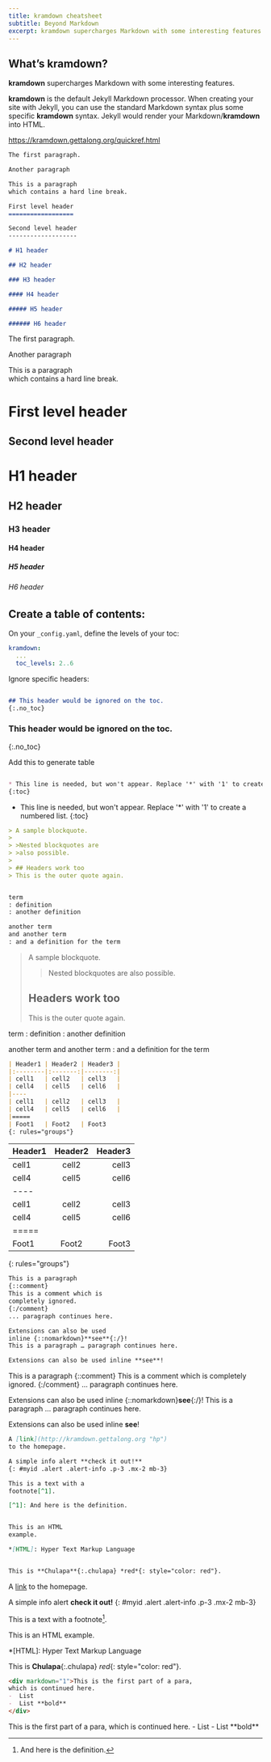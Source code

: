 ```yaml
---
title: kramdown cheatsheet
subtitle: Beyond Markdown
excerpt: kramdown supercharges Markdown with some interesting features.
---
```


## What’s kramdown?

**kramdown** supercharges Markdown with some interesting features.

**kramdown** is the default Jekyll Markdown processor. When creating your site with Jekyll, you can use the standard Markdown syntax plus some specific **kramdown** syntax. Jekyll would render your Markdown/**kramdown** into HTML.

<https://kramdown.gettalong.org/quickref.html>

```markdown
The first paragraph.

Another paragraph

This is a paragraph  
which contains a hard line break.

First level header
==================

Second level header
-------------------

# H1 header

## H2 header

### H3 header

#### H4 header

##### H5 header

###### H6 header

```

The first paragraph.

Another paragraph

This is a paragraph  
which contains a hard line break.

First level header
==================

Second level header
-------------------

# H1 header

## H2 header

### H3 header

#### H4 header

##### H5 header

###### H6 header


## Create a table of contents:

On your `_config.yaml`, define the levels of your toc:

```yaml
kramdown:
  ...
  toc_levels: 2..6

```

Ignore specific headers:

```markdown

## This header would be ignored on the toc.
{:.no_toc}

```

### This header would be ignored on the toc.
{:.no_toc}

Add this to generate table

```markdown

* This line is needed, but won't appear. Replace '*' with '1' to create a numbered list.
{:toc}


```

* This line is needed, but won't appear. Replace '*' with '1' to create a numbered list.
{:toc}


```markdown
> A sample blockquote.
>
> >Nested blockquotes are
> >also possible.
>
> ## Headers work too
> This is the outer quote again.


term
: definition
: another definition

another term
and another term
: and a definition for the term
```
> A sample blockquote.
>
> >Nested blockquotes are
> >also possible.
>
> ## Headers work too
> This is the outer quote again.


term
: definition
: another definition

another term
and another term
: and a definition for the term


```markdown
| Header1 | Header2 | Header3 |
|:--------|:-------:|--------:|
| cell1   | cell2   | cell3   |
| cell4   | cell5   | cell6   |
|----
| cell1   | cell2   | cell3   |
| cell4   | cell5   | cell6   |
|=====
| Foot1   | Foot2   | Foot3
{: rules="groups"}

```

| Header1 | Header2 | Header3 |
|:--------|:-------:|--------:|
| cell1   | cell2   | cell3   |
| cell4   | cell5   | cell6   |
|----
| cell1   | cell2   | cell3   |
| cell4   | cell5   | cell6   |
|=====
| Foot1   | Foot2   | Foot3
{: rules="groups"}


```markdown
This is a paragraph
{::comment}
This is a comment which is
completely ignored.
{:/comment}
... paragraph continues here.

Extensions can also be used
inline {::nomarkdown}**see**{:/}!
This is a paragraph … paragraph continues here.

Extensions can also be used inline **see**!
```

This is a paragraph
{::comment}
This is a comment which is
completely ignored.
{:/comment}
... paragraph continues here.

Extensions can also be used
inline {::nomarkdown}**see**{:/}!
This is a paragraph … paragraph continues here.

Extensions can also be used inline **see**!


```markdown
A [link](http://kramdown.gettalong.org "hp")
to the homepage.

A simple info alert **check it out!**
{: #myid .alert .alert-info .p-3 .mx-2 mb-3}

This is a text with a
footnote[^1].

[^1]: And here is the definition.


This is an HTML
example.

*[HTML]: Hyper Text Markup Language


This is **Chulapa**{:.chulapa} *red*{: style="color: red"}.
```

A [link](http://kramdown.gettalong.org "hp")
to the homepage.

A simple info alert **check it out!**
{: #myid .alert .alert-info .p-3 .mx-2 mb-3}

This is a text with a
footnote[^1].

[^1]: And here is the definition.


This is an HTML
example.

*[HTML]: Hyper Text Markup Language

This is **Chulapa**{:.chulapa} *red*{: style="color: red"}.

```markdown
<div markdown="1">This is the first part of a para,
which is continued here.
-  List
-  List **bold**
</div>

```

<div markdown="1">This is the first part of a para,
which is continued here.
-  List
-  List **bold**
</div>